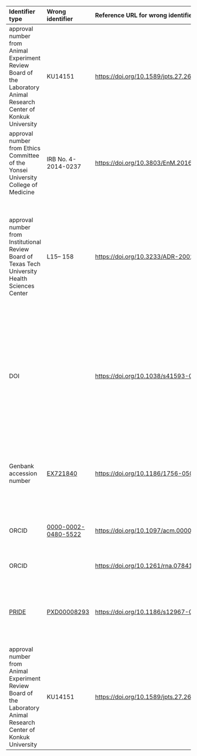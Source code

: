 | Identifier type | Wrong identifier  | Reference URL for wrong identifier | Correct identifier | Reference URL for correct identifier | Comment |
|:--------------|:-----|:-----|:-----|:-----------|:-----------|
| approval number from Animal Experiment Review Board of the Laboratory Animal Research Center of Konkuk University | KU14151 | https://doi.org/10.1589/jpts.27.2671 | none | https://dx.doi.org/10.1589/jpts.27.2671r1 | The article was retracted becuase of a lack of ethical approval, and the originally provided approval number turned out to have been made up. See also [write-up in RetractionWatch](https://retractionwatch.com/2017/03/06/author-says-lied-approval-animal-research/). |
| approval number from Ethics Committee of the Yonsei University College of Medicine  | IRB No. 4-2014-0237 | https://doi.org/10.3803/EnM.2016.31.4.567  | IRB No. 4-2012-0544  | https://doi.org/10.3803/EnM.2020.305 | - both seem to follow the same format<br/>- no (obvious and public) way to resolve either |
| approval number from Institutional Review Board of Texas Tech University Health Sciences Center  |  L15– 158 | https://doi.org/10.3233/ADR-200278 | L06-028 | https://doi.org/10.3233/ADR-219002 | - the original statement also gave the approval date - not clear whether that was wrong as well<br/> - both seem to follow the same format (except for dash & whitespace)<br/>- no (obvious and public) way to resolve either |
| DOI |   | https://doi.org/10.1038/s41593-020-00707-2  | [10.1038/s41593-020-0689-4](https://doi.org/10.1038/s41593-020-0689-4)  | https://doi.org/10.1038/s41593-020-00755-8 | This correction is for a DOI that was stated incorrectly for a reference cited from the original paper. The incorrectly stated DOI is has been corrected in the PDF and HTML versions but is presumably still be available in the paper issue.  |
| Genbank accession number | [EX721840](https://www.ebi.ac.uk/ena/browser/sva/EX721840) | https://doi.org/10.1186/1756-0500-1-47 | [EX722124](https://www.ebi.ac.uk/ena/browser/sva/EX722124) | https://doi.org/10.1186/1756-0500-4-456 | - for both records, version 1 is the only one available but marked as "suppressed"<br/>- both seem to follow the same format<br/>CC BY |
| ORCID  | [0000-0002-0480-5522](https://orcid.org/0000-0002-0480-5522) |  https://doi.org/10.1097/acm.0000000000003089 | [0000-0001-7458-027X](https://orcid.org/0000-0001-7458-027X)  | https://doi.org/10.1097/acm.0000000000003539 | The originally provided ORCID is valid but associated with someone else. |
| ORCID |  | https://doi.org/10.1261/rna.078410.120 | [0000-0002-5805-7195](https://orcid.org/0000-0002-5805-7195) | https://doi.org/10.1261/rna.078885.121 | The originally provided ORCID has been corrected online. |
| [PRIDE](https://www.ebi.ac.uk/pride/) | [PXD00008293](https://www.ebi.ac.uk/pride/archive/projects/PXD00008293)  | https://doi.org/10.1186/s12967-020-02318-8 | [PXD008293](https://www.ebi.ac.uk/pride/archive/projects/PXD008293)  |  https://doi.org/10.1186/s12967-021-02896-1   |  - Superfluous digit probably compatible with regex<br/>- Wrong identifier does not resolve<br/>- CC BY  |
|  |  |  |  |  |  |
| approval number from Animal Experiment Review Board of the Laboratory Animal Research Center of Konkuk University | KU14151 | https://doi.org/10.1589/jpts.27.2671 | none | https://dx.doi.org/10.1589/jpts.27.2671r1 | The article was retracted becuase of a lack of ethical approval, and the originally provided approval number turned out to have been made up. See also [write-up in RetractionWatch](https://retractionwatch.com/2017/03/06/author-says-lied-approval-animal-research/) |
